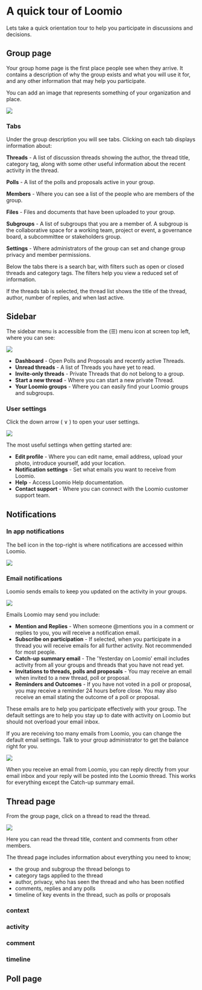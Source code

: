 # A quick tour of Loomio

Lets take a quick orientation tour to help you participate in discussions and decisions.

## Group page

Your group home page is the first place people see when they arrive. It contains a description of why the group exists and what you will use it for, and any other information that may help you participate.

You can add an image that represents something of your organization and place.

![](group-page-threadview.png#width-80#border-solid)

### Tabs

Under the group description you will see tabs. Clicking on each tab displays information about:

**Threads** - A list of discussion threads showing the author, the thread title, category tag, along with some other useful information about the recent activity in the thread. 

**Polls** - A list of the polls and proposals active in your group.

**Members** - Where you can see a list of the people who are members of the group.

**Files** - Files and documents that have been uploaded to your group.

**Subgroups** - A list of subgroups that you are a member of. A subgroup is the collaborative space for a working team, project or event, a governance board, a subcommittee or stakeholders group.

**Settings** - Where administrators of the group can set and change group privacy and member permissions.

Below the tabs there is a search bar, with filters such as open or closed threads and category tags. The filters help you view a reduced set of information.

If the threads tab is selected, the thread list shows the title of the thread, author, number of replies, and when last active.

## Sidebar

The sidebar menu is accessible from the (☰) menu icon at screen top left, where you can see:

![](sidebar-menu.png#width-80#border-solid)

* **Dashboard** - Open Polls and Proposals and recently active Threads.
* **Unread threads** - A list of Threads you have yet to read.
* **Invite-only threads** - Private Threads that do not belong to a group.
* **Start a new thread** - Where you can start a new private Thread. 
* **Your Loomio groups** - Where you can easily find your Loomio groups and subgroups.

### User settings

Click the down arrow ( ∨ ) to open your user settings.

![](profile.png#width-50#border-solid)

The most useful settings when getting started are:

* **Edit profile** - Where you can edit name, email address, upload your photo, introduce yourself, add your location.
* **Notification settings** - Set what emails you want to receive from Loomio.
* **Help** - Access Loomio Help documentation.
* **Contact support** - Where you can connect with the Loomio customer support team.

## Notifications

### In app notifications

The bell icon in the top-right is where notifications are accessed within Loomio.

![](notifications.png#width-80#border-solid)

### Email notifications

Loomio sends emails to keep you updated on the activity in your groups. 

![](email-settings.png#width-80#border-solid)

Emails Loomio may send you include:

* **Mention and Replies** - When someone @mentions you in a comment or replies to you, you will receive a notification email.
* **Subscribe on participation** - If selected, when you participate in a thread you will receive emails for all further activity. Not recommended for most people.
* **Catch-up summary email** - The 'Yesterday on Loomio' email includes activity from all your groups and threads that you have not read yet.
* **Invitations to threads, polls and proposals** - You may receive an email when invited to a new thread, poll or proposal.
* **Reminders and Outcomes** - If you have not voted in a poll or proposal, you may receive a reminder 24 hours before close. You may also receive an email stating the outcome of a poll or proposal.

These emails are to help you participate effectively with your group. The default settings are to help you stay up to date with activity on Loomio but should not overload your email inbox.

If you are receiving too many emails from Loomio, you can change the default email settings. Talk to your group administrator to get the balance right for you.

![](notification-preferences.png#width-80#border-solid)

When you receive an email from Loomio, you can reply directly from your email inbox and your reply will be posted into the Loomio thread. This works for everything except the Catch-up summary email.

## Thread page

From the group page, click on a thread to read the thread.

![](thread-example.png#width-80#border-solid)

Here you can read the thread title, content and comments from other members. 

The thread page includes information about everything you need to know;
* the group and subgroup the thread belongs to
* category tags applied to the thread
* author, privacy, who has seen the thread and who has been notified
* comments, replies and any polls
* timeline of key events in the thread, such as polls or proposals

### context
### activity
### comment

### timeline

## Poll page
